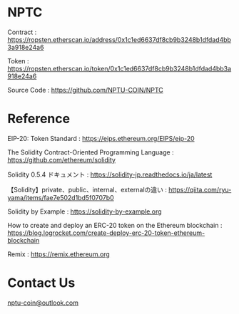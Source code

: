 # NPTC

Contract : https://ropsten.etherscan.io/address/0x1c1ed6637df8cb9b3248b1dfdad4bb3a918e24a6

Token : https://ropsten.etherscan.io/token/0x1c1ed6637df8cb9b3248b1dfdad4bb3a918e24a6

Source Code : https://github.com/NPTU-COIN/NPTC

# Reference

EIP-20: Token Standard : https://eips.ethereum.org/EIPS/eip-20

The Solidity Contract-Oriented Programming Language : https://github.com/ethereum/solidity

Solidity 0.5.4 ドキュメント : https://solidity-jp.readthedocs.io/ja/latest

【Solidity】private、public、internal、externalの違い : https://qiita.com/ryu-yama/items/fae7e502d1bd5f0707b0

Solidity by Example : https://solidity-by-example.org

How to create and deploy an ERC-20 token on the Ethereum blockchain : https://blog.logrocket.com/create-deploy-erc-20-token-ethereum-blockchain

Remix : https://remix.ethereum.org

# Contact Us

nptu-coin@outlook.com
